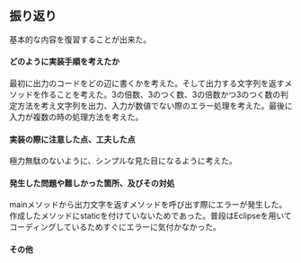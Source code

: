 ## 振り返り
基本的な内容を復習することが出来た。

#### どのように実装手順を考えたか
最初に出力のコードをどの辺に書くかを考えた。そして出力する文字列を返すメソッドを作ることを考えた。3の倍数、3のつく数、3の倍数かつ3のつく数の判定方法を考え文字列を出力、入力が数値でない際のエラー処理を考えた。最後に入力が複数の時の処理方法を考えた。

#### 実装の際に注意した点、工夫した点
極力無駄のないように、シンプルな見た目になるように考えた。

#### 発生した問題や難しかった箇所、及びその対処
mainメソッドから出力文字を返すメソッドを呼び出す際にエラーが発生した。作成したメソッドにstaticを付けていないためであった。普段はEclipseを用いてコーディングしているためすぐにエラーに気付かなかった。

#### その他
